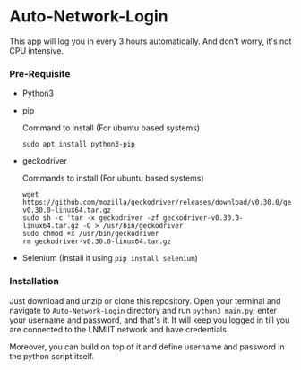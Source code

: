 # Auto-Network-Login
This app will log you in every 3 hours automatically. And don't worry, it's not CPU intensive.

### Pre-Requisite
- Python3
- pip 
  
  Command to install (For ubuntu based systems) 
  
  `sudo apt install python3-pip`
  
- geckodriver 
  
  Commands to install (For ubuntu based systems)
  ```
  wget https://github.com/mozilla/geckodriver/releases/download/v0.30.0/geckodriver-v0.30.0-linux64.tar.gz
  sudo sh -c 'tar -x geckodriver -zf geckodriver-v0.30.0-linux64.tar.gz -O > /usr/bin/geckodriver'
  sudo chmod +x /usr/bin/geckodriver
  rm geckodriver-v0.30.0-linux64.tar.gz
  ```
 - Selenium (Install it using `pip install selenium`)

### Installation
Just download and unzip or clone this repository. Open your terminal and navigate to `Auto-Network-Login` directory and run `python3 main.py`; enter your username and password, and that's it. It will keep you logged in till you are connected to the LNMIIT network and have credentials.

Moreover, you can build on top of it and define username and password in the python script itself.
